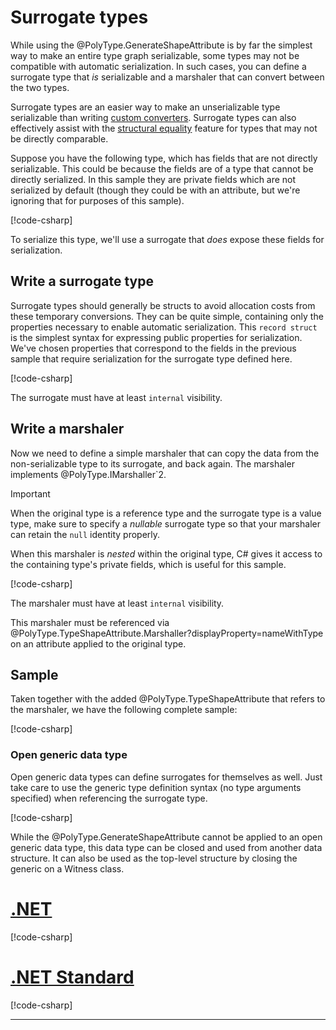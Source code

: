 # Surrogate types

While using the @PolyType.GenerateShapeAttribute is by far the simplest way to make an entire type graph serializable, some types may not be compatible with automatic serialization.
In such cases, you can define a surrogate type that _is_ serializable and a marshaler that can convert between the two types.

Surrogate types are an easier way to make an unserializable type serializable than writing [custom converters](custom-converters.md).
Surrogate types can also effectively assist with the [structural equality](structural-equality.md) feature for types that may not be directly comparable.

Suppose you have the following type, which has fields that are not directly serializable.
This could be because the fields are of a type that cannot be directly serialized.
In this sample they are private fields which are not serialized by default (though they could be with an attribute, but we're ignoring that for purposes of this sample).

[!code-csharp[](../../samples/cs/SurrogateTypes.cs#OnlyOriginalType)]

To serialize this type, we'll use a surrogate that _does_ expose these fields for serialization.

## Write a surrogate type

Surrogate types should generally be structs to avoid allocation costs from these temporary conversions.
They can be quite simple, containing only the properties necessary to enable automatic serialization.
This `record struct` is the simplest syntax for expressing public properties for serialization.
We've chosen properties that correspond to the fields in the previous sample that require serialization for the surrogate type defined here.

[!code-csharp[](../../samples/cs/SurrogateTypes.cs#SurrogateType)]

The surrogate must have at least `internal` visibility.

## Write a marshaler

Now we need to define a simple marshaler that can copy the data from the non-serializable type to its surrogate, and back again.
The marshaler implements @PolyType.IMarshaller`2.

> [!IMPORTANT]
> When the original type is a reference type and the surrogate type is a value type, make sure to specify a _nullable_ surrogate type so that your marshaler can retain the `null` identity properly.

When this marshaler is _nested_ within the original type, C# gives it access to the containing type's private fields, which is useful for this sample.

[!code-csharp[](../../samples/cs/SurrogateTypes.cs#Marshaler)]

The marshaler must have at least `internal` visibility.

This marshaler must be referenced via @PolyType.TypeShapeAttribute.Marshaller?displayProperty=nameWithType on an attribute applied to the original type.

## Sample

Taken together with the added @PolyType.TypeShapeAttribute that refers to the marshaler, we have the following complete sample:

[!code-csharp[](../../samples/cs/SurrogateTypes.cs#CompleteSample)]

### Open generic data type

Open generic data types can define surrogates for themselves as well.
Just take care to use the generic type definition syntax (no type arguments specified) when referencing the surrogate type.

[!code-csharp[](../../samples/cs/SurrogateTypes.cs#OpenGeneric)]

While the @PolyType.GenerateShapeAttribute cannot be applied to an open generic data type,
this data type can be closed and used from another data structure.
It can also be used as the top-level structure by closing the generic on a Witness class.

# [.NET](#tab/net)

[!code-csharp[](../../samples/cs/SurrogateTypes.cs#ClosedGenericViaWitnessNET)]

# [.NET Standard](#tab/netfx)

[!code-csharp[](../../samples/cs/SurrogateTypes.cs#ClosedGenericViaWitnessNETFX)]

---
